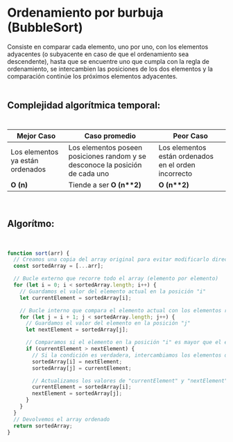 # Ordenamiento por burbuja (BubbleSort)

Consiste en comparar cada elemento, uno por uno, con los elementos adyacentes (o subyacente en caso de que el ordenamiento sea descendente), hasta que se encuentre uno que cumpla con la regla de ordenamiento, se intercambien las posiciones de los dos elementos y la comparación continúe los próximos elementos adyacentes.  
<br>
## Complejidad algorítmica temporal: <br><br>

| Mejor Caso | Caso promedio | Peor Caso |
| --- | --- | --- |
| Los elementos ya están ordenados | Los elementos poseen posiciones random y se desconoce la posición de cada uno | Los elementos están ordenados en el orden incorrecto |
| <strong>O (n)</strong> | Tiende a ser <strong>O (n**2)</strong>  | <strong>O (n**2)</strong> |

<br>

## Algorítmo: 

<br>

```js
function sort(arr) {
  // Creamos una copia del array original para evitar modificarlo directamente
  const sortedArray = [...arr];

  // Bucle externo que recorre todo el array (elemento por elemento)
  for (let i = 0; i < sortedArray.length; i++) {
    // Guardamos el valor del elemento actual en la posición "i"
    let currentElement = sortedArray[i];

    // Bucle interno que compara el elemento actual con los elementos restantes
    for (let j = i + 1; j < sortedArray.length; j++) {
      // Guardamos el valor del elemento en la posición "j"
      let nextElement = sortedArray[j];

      // Comparamos si el elemento en la posición "i" es mayor que el elemento en la posición "j"
      if (currentElement > nextElement) {
        // Si la condición es verdadera, intercambiamos los elementos de posición para que el menor quede primero
        sortedArray[i] = nextElement;
        sortedArray[j] = currentElement;

        // Actualizamos los valores de "currentElement" y "nextElement" después del intercambio
        currentElement = sortedArray[i];
        nextElement = sortedArray[j];
      }
    }
  }
  // Devolvemos el array ordenado
  return sortedArray;
}
```

